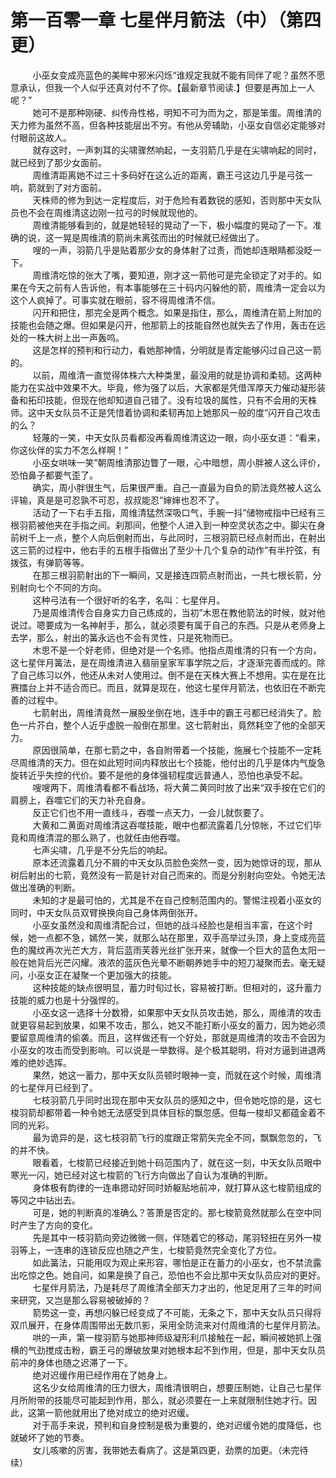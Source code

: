 <h1>第一百零一章 七星伴月箭法（中）（第四更）</h1>
<div id="content">&nbsp&nbsp&nbsp&nbsp&nbsp&nbsp&nbsp&nbsp
 小巫女变成亮蓝色的美眸中邪米闪烁“谁规定我就不能有同伴了呢？虽然不愿意承认，但我一个人似乎还真对付不了你。【最新章节阅读.】但要是再加上一人呢？”
 <br/>&nbsp&nbsp&nbsp&nbsp&nbsp&nbsp&nbsp&nbsp
 她可不是那种刚硬、纠传舟性格，明知不可为而为之，那是笨蛋。周维清的天力修为虽然不高，但各种技能层出不穷。有他从旁辅助，小巫女自信必定能够对付眼前这故人。
 <br/>&nbsp&nbsp&nbsp&nbsp&nbsp&nbsp&nbsp&nbsp
 就存这时，一声刺耳的尖啸骤然响起，一支羽箭几乎是在尖啸响起的同时，就已经到了那少女面前。
 <br/>&nbsp&nbsp&nbsp&nbsp&nbsp&nbsp&nbsp&nbsp
 周维清距离她不过三十多码好在这么近的距离，霸王弓这边几乎是弓弦一响，箭就到了对方面前。
 <br/>&nbsp&nbsp&nbsp&nbsp&nbsp&nbsp&nbsp&nbsp
 天株师的修为到达一定程度后，对于危险有着数锐的感知，否则那中天女队员也不会在周维清这边刚一拉弓的时候就现他的。
 <br/>&nbsp&nbsp&nbsp&nbsp&nbsp&nbsp&nbsp&nbsp
 周维清能够看到的，就是她轻轻的晃动了一下，极小幅度的晃动了一下。准确的说，这一晃是周维清的箭尚未离弦而出的时候就已经做出了。
 <br/>&nbsp&nbsp&nbsp&nbsp&nbsp&nbsp&nbsp&nbsp
 嗖的一声，羽箭几乎是贴着那少女的身体射了过责，而她却连眼睛都没眨一下。
 <br/>&nbsp&nbsp&nbsp&nbsp&nbsp&nbsp&nbsp&nbsp
 周维清吃惊的张大了嘴，要知道，刚才这一箭他可是完全锁定了对手的。如果在今天之前有人告诉他，有本事能够在三十码内闪躲他的箭，周维清一定会以为这个人疯掉了。可事实就在眼前，容不得周维清不信。
 <br/>&nbsp&nbsp&nbsp&nbsp&nbsp&nbsp&nbsp&nbsp
 闪开和把住，那完全是两个概念。如果是指住，那么，周维清在箭上附加的技能也会随之爆。但如果是闪开，他那箭上的技能自然也就失去了作用，轰击在远处的一株大树上出一声轰呜。
 <br/>&nbsp&nbsp&nbsp&nbsp&nbsp&nbsp&nbsp&nbsp
 这是怎样的预判和行动力，看她那神情，分明就是青定能够闪过自己这一箭的。
 <br/>&nbsp&nbsp&nbsp&nbsp&nbsp&nbsp&nbsp&nbsp
 以前，周维清一直觉得体株六大种类里，最没用的就是协调和柔韧。这两种能力在实战中效果不大。毕竟，修为强了以后，大家都是凭借浑厚天力催动凝形装备和拓印技能，但现在他却知道自己错了。没有垃圾的属性，只有不会用的天株师。这中天女队员不正是凭惜着协调和柔韧再加上她那风一般的度”闪开自己攻击的么？
 <br/>&nbsp&nbsp&nbsp&nbsp&nbsp&nbsp&nbsp&nbsp
 轻蔑的一笑，中天女队员看都没再看周维清这边一眼，向小巫女道：“看来，你这伙伴的实力不怎么样啊！”
 <br/>&nbsp&nbsp&nbsp&nbsp&nbsp&nbsp&nbsp&nbsp
 小巫女哄味一笑”朝周维清那边瞥了一眼，心中暗想，周小胖被人这么评价，恐怕鼻子都要气歪了。
 <br/>&nbsp&nbsp&nbsp&nbsp&nbsp&nbsp&nbsp&nbsp
 确实，周小胖很生气，后果很严重。自己一直最为自负的箭法竟然被人这么评输，真是是可忍孰不可忍，叔叔能忍”婶婶也忍不了。
 <br/>&nbsp&nbsp&nbsp&nbsp&nbsp&nbsp&nbsp&nbsp
 活动了一下右手五指，周维清猛然深吸口气，手腕一抖”储物戒指中已经有三根羽箭被他夹在手指之间。刹那间，他整个人进入到一种空灵状态之中。脚尖在身前树千上一点，整个人向后倒射而出，与此同时，三根羽箭已经点射而出，在射出这三箭的过程中，他右手的五根手指做出了至少十几个复杂的动作”有半拧弦，有拨弦，有弹箭等等。
 <br/>&nbsp&nbsp&nbsp&nbsp&nbsp&nbsp&nbsp&nbsp
 在那三根羽箭射出的下一瞬间，又是接连四箭点射而出，一共七根长箭，分别射向七个不同的方向。
 <br/>&nbsp&nbsp&nbsp&nbsp&nbsp&nbsp&nbsp&nbsp
 这种弓法有一个很好听的名字，名叫：七星伴月。
 <br/>&nbsp&nbsp&nbsp&nbsp&nbsp&nbsp&nbsp&nbsp
 乃是周维清传合自身实力自己练成的，当初”木思在教他箭法的时候，就对他说过。嗯要成为一名神射手，那么，就必须要有属于自己的东西。只是从老师身上去学，那么，射出的簧永远也不会有灵性，只是死物而已。
 <br/>&nbsp&nbsp&nbsp&nbsp&nbsp&nbsp&nbsp&nbsp
 木思不是一个好老师，但绝对是一个名师。他指点周维清的只有一个方向，这七星伴月簧法，是在周维清进入翡丽皇家军事学院之后，才逐渐完善而成的。除了自己练习以外，他还从未对人使用过。倒不是在天株大赛上不想用。实在是在比赛擂台上并不适合而已。而且，就算是现在，他这七星伴月箭法，也依旧在不断完善的过程中。
 <br/>&nbsp&nbsp&nbsp&nbsp&nbsp&nbsp&nbsp&nbsp
 七箭射出，周维清竟然一展股坐倒在地，连手中的霸王弓都已经消失了。脸色一片芥白，整个人近乎虚脱一般倒在那里。这七箭射出，竟然耗空了他的全部天力。
 <br/>&nbsp&nbsp&nbsp&nbsp&nbsp&nbsp&nbsp&nbsp
 原因很简单，在那七箭之中，各自附带着一个技能，施展七个技能不一定耗尽周维清的天力。但在如此短时间内释放出七个技能，他付出的几乎是体内气旋急旋转近乎失控的代价。要不是他的身体强韧程度远普通人，恐怕也承受不起。
 <br/>&nbsp&nbsp&nbsp&nbsp&nbsp&nbsp&nbsp&nbsp
 嗖嗖两下，周维清看都不看战场，将大黄二黄同时放了出来“双手按在它们的肩膀上，吞噬它们的天力补充自身。
 <br/>&nbsp&nbsp&nbsp&nbsp&nbsp&nbsp&nbsp&nbsp
 反正它们也不用一直线斗，吞噬一点天力，一会儿就恢要了。
 <br/>&nbsp&nbsp&nbsp&nbsp&nbsp&nbsp&nbsp&nbsp
 大黄和二黄面对周维清这吞噬技能，眼中也都流露着几分惊帐，不过它们毕竟和周维清混的那么熟了，也就任由他吞噬。
 <br/>&nbsp&nbsp&nbsp&nbsp&nbsp&nbsp&nbsp&nbsp
 七声尖啸，几乎是不分先后的响起。
 <br/>&nbsp&nbsp&nbsp&nbsp&nbsp&nbsp&nbsp&nbsp
 原本还流露着几分不屑的中天女队员脸色突然一变，因为她惊讶的现，那从树后射出的七箭，竟然没有一箭是针对自己而来的。而是分别射向空处。令她无法做出准确的判断。
 <br/>&nbsp&nbsp&nbsp&nbsp&nbsp&nbsp&nbsp&nbsp
 未知的才是最可怕的，尤其是不在自己控制范围内的。警惕注视着小巫女的同时，中天女队员双臂换换向自己身体两倒张开。
 <br/>&nbsp&nbsp&nbsp&nbsp&nbsp&nbsp&nbsp&nbsp
 小巫女虽然没和周维清配合过，但她的战斗经脸也是相当丰富，在这个时候，她一点都不急，嫣然一笑，就那么站在那里，双手高举过头顶，身上变成亮蓝色的魔纹再次光芒大方，背后蓝雨芙蓉光丝扩张开来，就像一个巨大的蓝色太阳一般在她背后光芒闪耀。液浓的蓝灰色光晕不断朝养她手中的短刀凝聚而去。毫无疑问，小巫女正在凝聚一个更加强大的技能。
 <br/>&nbsp&nbsp&nbsp&nbsp&nbsp&nbsp&nbsp&nbsp
 这种技能的缺点很明显，蓄力时旬过长，容易被打断。但相对的，这升蓄力技能的威力也是十分强悍的。
 <br/>&nbsp&nbsp&nbsp&nbsp&nbsp&nbsp&nbsp&nbsp
 小巫女这一选择十分数猾，如果那中天女队员攻击她，那么，周维清的攻击就更容易起到放果，如果不攻击，那么，她又不能打断小巫女的蓄力，因为她必须要留意周维清的偷袭。而且，这样做还有一个好处，那就是周维清的攻击不会因为小巫女的攻击而受到影响。可以说是一举数得。是个极其聪明，将对方逼到进退两难的绝妙选挥。
 <br/>&nbsp&nbsp&nbsp&nbsp&nbsp&nbsp&nbsp&nbsp
 果然，她这一蓄力，那中天女队员顿时眼神一变，而就在这个时候，周维清的七星伴月已经到了。
 <br/>&nbsp&nbsp&nbsp&nbsp&nbsp&nbsp&nbsp&nbsp
 七枝羽箭几乎同时出现在那中天女队员的感知之中，但令她吃惊的是，这七梭羽箭却都带着一种令她无法感受到具体目标的飘忽感。但每一梭却又都蕴金着不同的光彩。
 <br/>&nbsp&nbsp&nbsp&nbsp&nbsp&nbsp&nbsp&nbsp
 最为诡异的是，这七枝羽箭飞行的度跟正常箭矢完全不同，飘飘忽忽的，飞的并不快。
 <br/>&nbsp&nbsp&nbsp&nbsp&nbsp&nbsp&nbsp&nbsp
 眼看着，七梭箭已经接近到她十码范围内了，就在这一刻，中天女队员眼中寒光一闪，她已经对这七梭箭的飞行方向做出了自认为准确的判断。
 <br/>&nbsp&nbsp&nbsp&nbsp&nbsp&nbsp&nbsp&nbsp
 身体极有韵律的一连串摁动好同时娇躯贴地前冲，就打算从这七梭箭组成的等冈之中钻出去。
 <br/>&nbsp&nbsp&nbsp&nbsp&nbsp&nbsp&nbsp&nbsp
 可是，她的判断真的准确么？答萧是否定的。那七梭箭竟然就那么在空中同时产生了方向的变化。
 <br/>&nbsp&nbsp&nbsp&nbsp&nbsp&nbsp&nbsp&nbsp
 先是其中一枝羽箭向旁边微微一侧，伴随着它的移动，尾羽轻扭在另外一梭羽等上，一连串的连锁反应也随之产生，七梭箭竟然完全变化了方位。
 <br/>&nbsp&nbsp&nbsp&nbsp&nbsp&nbsp&nbsp&nbsp
 如此簧法，只能用叹为观止来形容，哪怕是正在蓄力的小巫女，也不禁流露出吃惊之色。她自问，如果是换了自己，恐怕也不会比那中天女队员应对的更好。
 <br/>&nbsp&nbsp&nbsp&nbsp&nbsp&nbsp&nbsp&nbsp
 七星伴月箭法，乃是耗尽了周维清全部天力才出的，他足足用了三年的时间来研究，又岂是那么容易被破掉的？
 <br/>&nbsp&nbsp&nbsp&nbsp&nbsp&nbsp&nbsp&nbsp
 箭势这一变，再想闪躲已经变成了不可能，无条之下，那中天女队员只得将双爪展开，在身体周围带出无数爪影，采用全防流来对付周维清的七星伴月箭法。
 <br/>&nbsp&nbsp&nbsp&nbsp&nbsp&nbsp&nbsp&nbsp
 哄的一声，第一梭羽箭与她那神师级凝形利爪接触在一起，瞬间被她抓上强横的气劲搅成击粉，霸王弓的爆破放果对她根本起不到作用，但是，那中天女队员前冲的身体也随之迟滞了一下。
 <br/>&nbsp&nbsp&nbsp&nbsp&nbsp&nbsp&nbsp&nbsp
 绝对迟缓作用已经作用在了她身上。
 <br/>&nbsp&nbsp&nbsp&nbsp&nbsp&nbsp&nbsp&nbsp
 这名少女给周维清的压力很大，周维清很明白，想要压制她，让自己七星伴月所附带的技能尽可能起到作用，那么，就必须要在一上来就限制住她才行。因此，这第一箭他就用出了绝对成立的绝对迟缓。
 <br/>&nbsp&nbsp&nbsp&nbsp&nbsp&nbsp&nbsp&nbsp
 对于高手来说，预判和自身控制是极为重要的，绝对迟缓令她的度降低，也就破坏了她的节奏。
 <br/>&nbsp&nbsp&nbsp&nbsp&nbsp&nbsp&nbsp&nbsp
 女儿咳嗽的厉害，我带她去看病了。这是第四更，劲票的加更。（未完待续）
 <br/>&nbsp&nbsp&nbsp&nbsp&nbsp&nbsp&nbsp&nbsp
 <br/>&nbsp&nbsp&nbsp&nbsp&nbsp&nbsp&nbsp&nbsp
</div>
